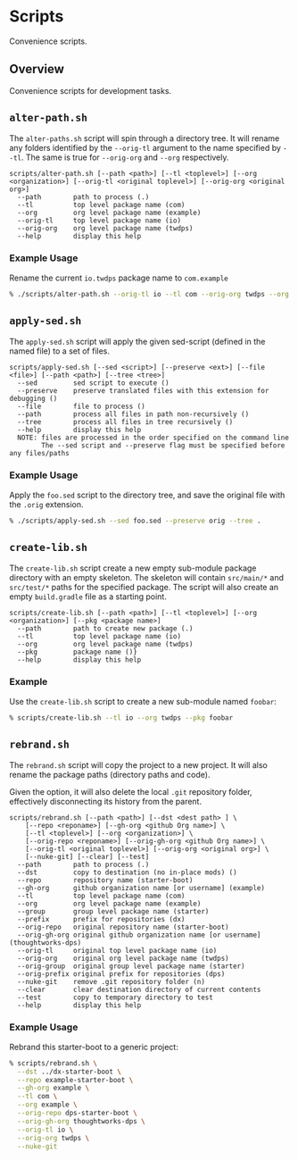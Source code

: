 # Scripts

Convenience scripts.

## Overview

Convenience scripts for development tasks.

## `alter-path.sh`

The `alter-paths.sh` script will spin through a directory tree.
It will rename any folders identified by the `--orig-tl` argument to the name specified by `--tl`.
The same is true for `--orig-org` and `--org` respectively.

```
scripts/alter-path.sh [--path <path>] [--tl <toplevel>] [--org <organization>] [--orig-tl <original toplevel>] [--orig-org <original org>]
  --path        path to process (.)
  --tl          top level package name (com)
  --org         org level package name (example)
  --orig-tl     top level package name (io)
  --orig-org    org level package name (twdps)
  --help        display this help
```

### Example Usage

Rename the current `io.twdps` package name to `com.example`

```bash
% ./scripts/alter-path.sh --orig-tl io --tl com --orig-org twdps --org example
```

## `apply-sed.sh`

The `apply-sed.sh` script will apply the given sed-script (defined in the named file) to a set of files.


```
scripts/apply-sed.sh [--sed <script>] [--preserve <ext>] [--file <file>] [--path <path>] [--tree <tree>]
  --sed         sed script to execute ()
  --preserve    preserve translated files with this extension for debugging ()
  --file        file to process ()
  --path        process all files in path non-recursively ()
  --tree        process all files in tree recursively ()
  --help        display this help
  NOTE: files are processed in the order specified on the command line
        The --sed script and --preserve flag must be specified before any files/paths
```

### Example Usage

Apply the `foo.sed` script to the directory tree, and save the original file with the `.orig` extension.

```bash
% ./scripts/apply-sed.sh --sed foo.sed --preserve orig --tree .
```

## `create-lib.sh`

The `create-lib.sh` script create a new empty sub-module package directory with an empty skeleton.
The skeleton will contain `src/main/*` and `src/test/*` paths for the specified package.
The script will also create an empty `build.gradle` file as a starting point.

```
scripts/create-lib.sh [--path <path>] [--tl <toplevel>] [--org <organization>] [--pkg <package name>]
  --path        path to create new package (.)
  --tl          top level package name (io)
  --org         org level package name (twdps)
  --pkg         package name ()}
  --help        display this help
```

### Example

Use the `create-lib.sh` script to create a new sub-module named `foobar`:

```bash
% scripts/create-lib.sh --tl io --org twdps --pkg foobar
```

## `rebrand.sh`

The `rebrand.sh` script will copy the project to a new project.
It will also rename the package paths (directory paths and code).

Given the option, it will also delete the local `.git` repository folder, effectively disconnecting its history from the parent.


```
scripts/rebrand.sh [--path <path>] [--dst <dest path> ] \
    [--repo <reponame>] [--gh-org <github Org name>] \
    [--tl <toplevel>] [--org <organization>] \
    [--orig-repo <reponame>] [--orig-gh-org <github Org name>] \
    [--orig-tl <original toplevel>] [--orig-org <original org>] \
    [--nuke-git] [--clear] [--test]
  --path        path to process (.)
  --dst         copy to destination (no in-place mods) ()
  --repo        repository name (starter-boot)
  --gh-org      github organization name [or username] (example)
  --tl          top level package name (com)
  --org         org level package name (example)
  --group       group level package name (starter)
  --prefix      prefix for repositories (dx)
  --orig-repo   original repository name (starter-boot)
  --orig-gh-org original github organization name [or username] (thoughtworks-dps)
  --orig-tl     original top level package name (io)
  --orig-org    original org level package name (twdps)
  --orig-group  original group level package name (starter)
  --orig-prefix original prefix for repositories (dps)
  --nuke-git    remove .git repository folder (n)
  --clear       clear destination directory of current contents
  --test        copy to temporary directory to test
  --help        display this help
```

### Example Usage

Rebrand this starter-boot to a generic project:

```bash
% scripts/rebrand.sh \
  --dst ../dx-starter-boot \
  --repo example-starter-boot \
  --gh-org example \
  --tl com \
  --org example \
  --orig-repo dps-starter-boot \
  --orig-gh-org thoughtworks-dps \
  --orig-tl io \
  --orig-org twdps \
  --nuke-git 
```
